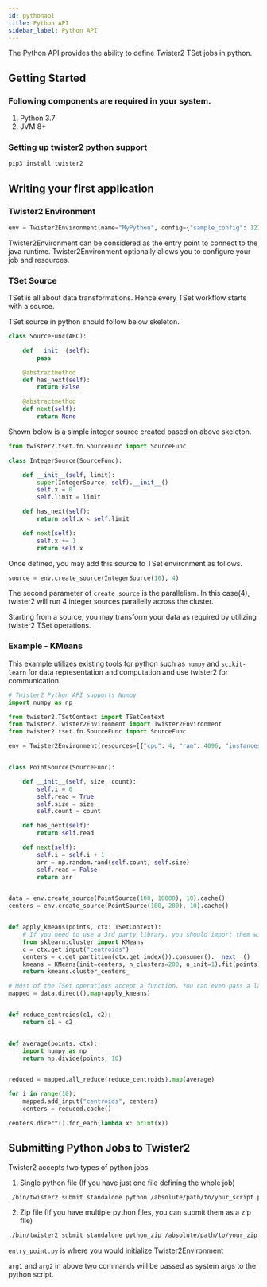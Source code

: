 ```yaml
---
id: pythonapi
title: Python API
sidebar_label: Python API
---
```


The Python API provides the ability to define Twister2 TSet jobs in python.

## Getting Started

### Following components are required in your system.

1. Python 3.7
2. JVM 8+

### Setting up twister2 python support

```bash
pip3 install twister2
```

## Writing your first application

### Twister2 Environment

```python
env = Twister2Environment(name="MyPython", config={"sample_config": 123}, resources=[{"cpu": 1, "ram": 1024, "instances": 2}])
```

Twister2Environment can be considered as the entry point to connect to the java runtime. Twister2Environment optionally allows you to configure your job and resources.

### TSet Source

TSet is all about data transformations. Hence every TSet workflow starts with a source.

TSet source in python should follow below skeleton.

```python
class SourceFunc(ABC):

    def __init__(self):
        pass

    @abstractmethod
    def has_next(self):
        return False

    @abstractmethod
    def next(self):
        return None
```

Shown below is a simple integer source created based on above skeleton.

```python
from twister2.tset.fn.SourceFunc import SourceFunc

class IntegerSource(SourceFunc):

    def __init__(self, limit):
        super(IntegerSource, self).__init__()
        self.x = 0
        self.limit = limit

    def has_next(self):
        return self.x < self.limit

    def next(self):
        self.x += 1
        return self.x
```

Once defined, you may add this source to TSet environment as follows.

```python
source = env.create_source(IntegerSource(10), 4)
```

The second parameter of ```create_source``` is the parallelism. In this case(4), twister2 will run 4 integer sources parallelly across the cluster.

Starting from a source, you may transform your data as required by utilizing twister2 TSet operations.

### Example - KMeans

This example utilizes existing tools for python such as ```numpy``` and ```scikit-learn``` for data representation and computation and use twister2 for communication.

```python
# Twister2 Python API supports Numpy
import numpy as np

from twister2.TSetContext import TSetContext
from twister2.Twister2Environment import Twister2Environment
from twister2.tset.fn.SourceFunc import SourceFunc

env = Twister2Environment(resources=[{"cpu": 4, "ram": 4096, "instances": 1}])


class PointSource(SourceFunc):

    def __init__(self, size, count):
        self.i = 0
        self.read = True
        self.size = size
        self.count = count

    def has_next(self):
        return self.read

    def next(self):
        self.i = self.i + 1
        arr = np.random.rand(self.count, self.size)
        self.read = False
        return arr


data = env.create_source(PointSource(100, 10000), 10).cache()
centers = env.create_source(PointSource(100, 200), 10).cache()


def apply_kmeans(points, ctx: TSetContext):
    # If you need to use a 3rd party library, you should import them within the function body.
    from sklearn.cluster import KMeans
    c = ctx.get_input("centroids")
    centers = c.get_partition(ctx.get_index()).consumer().__next__()
    kmeans = KMeans(init=centers, n_clusters=200, n_init=1).fit(points)
    return kmeans.cluster_centers_

# Most of the TSet operations accept a function. You can even pass a lambda instead!
mapped = data.direct().map(apply_kmeans)


def reduce_centroids(c1, c2):
    return c1 + c2


def average(points, ctx):
    import numpy as np
    return np.divide(points, 10)


reduced = mapped.all_reduce(reduce_centroids).map(average)

for i in range(10):
    mapped.add_input("centroids", centers)
    centers = reduced.cache()

centers.direct().for_each(lambda x: print(x))
```

## Submitting Python Jobs to Twister2

Twister2 accepts two types of python jobs.

1. Single python file (If you have just one file defining the whole job)
```bash
./bin/twister2 submit standalone python /absolute/path/to/your_script.py your_script.py  arg1 arg2
```

2. Zip file (If you have multiple python files, you can submit them as a zip file)
```bash
./bin/twister2 submit standalone python_zip /absolute/path/to/your_zip.zip entry_point.py  arg1 arg2
```

```entry_point.py``` is where you would initialize Twister2Environment

```arg1``` and ```arg2``` in above two commands will be passed as system args to the python script.
